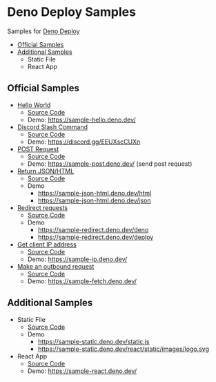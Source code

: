 # Deno Deploy Samples

Samples for [Deno Deploy](https://deno.com/deploy)

- [Official Samples](#official-samples)
- [Additional Samples](#additional-samples)
    - Static File
    - React App

## Official Samples

- [Hello World](https://deno.com/deploy/docs/hello-world)
    - [Source Code](src/hello.ts)
    - Demo: https://sample-hello.deno.dev/
- [Discord Slash Command](https://deno.com/deploy/docs/tutorial-discord-slash)
    - [Source Code](src/discord-slash.ts)
    - Demo: https://discord.gg/EEUXscCUXn
- [POST Request](https://deno.com/deploy/docs/example-post-request)
    - [Source Code](src/post.ts)
    - Demo: https://sample-post.deno.dev/  (send post request)
- [Return JSON/HTML](https://deno.com/deploy/docs/example-json)
    - [Source Code](src/json-html.ts)
    - Demo
        - https://sample-json-html.deno.dev/html
        - https://sample-json-html.deno.dev/json
- [Redirect requests](https://deno.com/deploy/docs/example-redirect)
    - [Source Code](src/redirect.ts)
    - Demo
        - https://sample-redirect.deno.dev/deno
        - https://sample-redirect.deno.dev/deploy
- [Get client IP address](https://deno.com/deploy/docs/example-client-ip)
    - [Source Code](src/ip.ts)
    - Demo: https://sample-ip.deno.dev/
- [Make an outbound request](https://deno.com/deploy/docs/example-outbound)
    - [Source Code](src/fetch.ts)
    - Demo: https://sample-fetch.deno.dev/

## Additional Samples

- Static File
    - [Source Code](src/static.js)
    - Demo
        - https://sample-static.deno.dev/static.js
        - https://sample-static.deno.dev/react/static/images/logo.svg
- React App
    - [Source Code](src/react/react.js)
    - Demo: https://sample-react.deno.dev/
